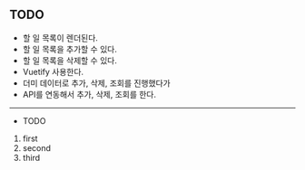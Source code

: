 ## TODO

- 할 일 목록이 렌더된다.
- 할 일 목록을 추가할 수 있다.
- 할 일 목록을 삭제할 수 있다.
- Vuetify 사용한다.
- 더미 데이터로 추가, 삭제, 조회를 진행했다가
- API를 연동해서 추가, 삭제, 조회를 한다.

---

- TODO

1. first
2. second
3. third

